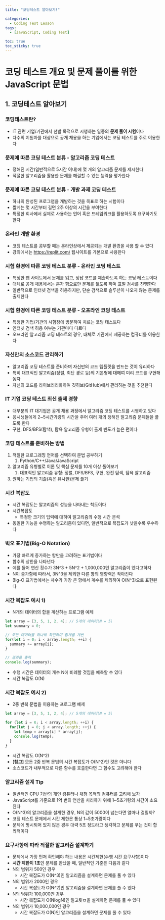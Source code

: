 ```yaml
---
title: "코딩테스트 알아보기!"

categories:
  - Coding Test Lesson
tags:
  - [JavaScript, Coding Test]

toc: true
toc_sticky: true
---
```


# 코딩 테스트 개요 및 문제 풀이를 위한 JavaScript 문법





## 1. 코딩테스트 알아보기



### 코딩테스트란?

- IT 관련 기업/기관에서 선발 목적으로 시행하는 일종의 **문제 풀이 시험**이다
- 다수의 지원자를 대상으로 공개 채용을 하는 기업에서는 코딩 테스트를 주로 이용한다



### 문제에 따른 코딩 테스트 분류 - 알고리즘 코딩 테스트

- 정해진 시간(일반적으로 5시간 이내)에 몇 개의 알고리즘 문제를 제시한다
- 적절한 알고리즘을 활용한 문제를 해결할 수 있는 능력을 평가한다



### 문제에 따른 코딩 테스트 분류 - 개발 과제 코딩 테스트

- 하나의 완성된 프로그램을 개발하는 것을 목표로 하는 시험이다
- 짧게는 몇 시간부터 길면 2주 이상의 시간을 부여한다
- 특정한 회사에서 실제로 사용하는 언어 혹은 프레임워크를 활용하도록 요구하기도 한다



### 온라인 개발 환경

- 코딩 테스트를 공부할 때는 온라인상에서 제공되는 개발 환경을 사용 할 수 있다
- 강의에서는 https://replit.com/ 웹사이트를 기본으로 사용한다



### 시험 환경에 따른 코딩 테스트 분류 - 온라인 코딩 테스트

- 특정한 웹 사이트에서 문제를 읽고, 정답 코드를 제출하도록 하는 코딩 테스트이다
- 대체로 공개 채용에서는 혼자 힘으로만 문제를 풀도록 하며 표절 검사를 진행한다
- 일반적으로 인터넷 검색을 허용하지만, 단순 검색으로 솔루션이 나오지 않는 문제를 출제한다



### 시험 환경에 따른 코딩 테스트 분류 - 오프라인 코딩 테스트

- 특정한 기업/기관의 시험장에 방문하여 치르는 코딩 테스트다
- 인터넷 검색 허용 여부는 기관마다 다르다
- 오프라인 알고리즘 코딩 테스트의 경우, 대체로 기관에서 제공하는 컴퓨터를 이용한다



### 자신만의 소스코드 관리하기

- 알고리즘 코딩 테스트를 준비하며 자신만의 코드 템플릿을 만드는 것이 유리하다
- 특히 대표적인 알고리즘(정렬, 최단 경로 등)의 기본형에 대해여 미리 코드를 구현해 놓자
- 자신의 코드를 라이브러리화하여 깃허브(GitHub)에서 관리하는 것을 추천한다



### IT 기업 코딩 테스트 최신 출제 경향

- 대부분의 IT 대기업은 공개 채용 과정에서 알고리즘 코딩 테스트를 시행하고 있다
- 응시생들에게 2~5시간가량의 시간을 주어 여러 개의 정해진 알고리즘 문제들을 풀도록 한다
- 구현, DFS/BFS(탐색), 탐욕 알고리즘 유형이 출제 빈도가 높은 편이다



### 코딩 테스트를 준비하는 방법

1. 적절한 프로그래밍 언어를 선택하여 문법 공부하기
   1. Python/C++/Java/JavaScript
2. 알고리즘 유형별로 이론 및 핵심 문제를 10개 이상 풀어보기
   1. 대표적인 알고리즘 유형: 정렬, DFS/BFS, 구현, 완전 탐색, 탐욕 알고리즘
3. 원하는 기업의 기출(혹은 유사한)문제 풀기



### 시간 복잡도

- 시간 복잡도는 알고리즘의 성능을 나타내는 척도이다
- 시간복잡도
  - 특정한 크기의 입력에 대하여 알고리즘의 수행 시간 분석
- 동일한 기능을 수행하는 알고리즘이 있다면, 일반적으로 복잡도가 낮을수록 우수하다



### 빅오 표기법(Big-O Notation)

- 가장 빠르게 증가하는 항만을 고려하는 표기법이다
- 함수의 상한을 나타낸다
- 예를 들어 연산 횟수가 3N^3 + 5N^2 + 1,000,000인 알고리즘이 있다고하자
- N이 증가함에 따라서, 3N^3을 제외한 다른 항의 영향력은 작아진다
- Big-O 표기법에서는 차수가 가장 큰 항에서 계수를 제외하여 O(N^3)으로 표현된다



### 시간 복잡도 예시 1)

- N개의 데이터의 합을 계산하는 프로그램 예제

``` javascript
let array = [3, 5, 1, 2, 4]; // 5개의 데이터(N = 5)
let summary = 0;

// 모든 데이터를 하나씩 확인하며 합계를 계싼
for(let i = 0; i < array.length; ++i) {
  summary += array[i];
}

// 결과를 출력
console.log(summary);
```

- 수행 시간은 데이터의 개수 N에 비례할 것임을 예측할 수 있다
- 시간 복잡도 O(N)



### 시간 복잡도 예시 2)

- 2중 반복 문법을 이용하는 프로그램 예제

``` javascript
let array = [3, 5, 1, 2, 4]; // 5개의 데이터(N = 5)

for (let i = 0; i < array.length; ++i) {
  for(let j = 0; j < array.length; ++j) {
    let temp = array[i] * array[j];
    console.log(temp);
  }
}
```

- 시간 복잡도 O(N^2)
- **[참고]** 모든 2중 반복 문법의 시간 복잡도가 O(N^2)인 것은 아니다
- 소스코드가 내부적으로 다른 함수를 호출한다면 그 함수도 고려해야 한다



### 알고리즘 설계 Tip

- 일반적인 CPU 기반의 개인 컴퓨터나 채첨 목적의 컴퓨터를 고려해 보자
- JavaScript를 기준으로 1억 번의 연산을 처리하기 위해 1~5초가량의 시간이 소요된다
- O(N^3)의 알고리즘을 설계한 경우, N의 값이 5000이 넘는다면 얼마나 걸릴까?
- 코딩 테스트 문제에서 시간 제한은 통상 1~5초가량이다
- 문제에 명시되어 있지 않은 경우 대략 5초 정도라고 생각하고 문제를 푸는 것이 합리적이다



### 요구사항에 따라 적절한 알고리즘 설계하기

- 문제에서 가장 먼저 확인해야 하는 내용은 시간제한(수행 시간 요구사항)이다
- **시간 제한이 1초**인 문제를 만났을 때, 일반적인 기준은 다음과 같다
- N의 범위가 500인 경우
  - 시간 복잡도가 O(N^3)인 알고리즘을 설계하면 문제를 풀 수 있다
- N의 범위가 2000인 경우
  - 시간 복잡도가 O(N^2)인 알고리즘을 설계하면 문제를 풀 수 있다
- N의 범위가 100,000인 경우
  - 시간 복잡도가 O(NlogN)인 알고맂ㅁ을 설계하면 문제를 풀 수 있다
- N의 범위가 10,000,000인 경우
  - 시간 복잡도가 O(N)인 알고리즘을 설계하면 문제를 풀 수 있다

